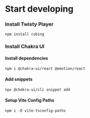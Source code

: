# Start developing

### Install Twisty Player
`npm install cubing`

### Install Chakra UI
#### Install dependencies
`npm i @chakra-ui/react @emotion/react`

#### Add snippets
`npx @chakra-ui/cli snippet add`

#### Setup Vite Config Paths
`npm i -D vite-tsconfig-paths`

